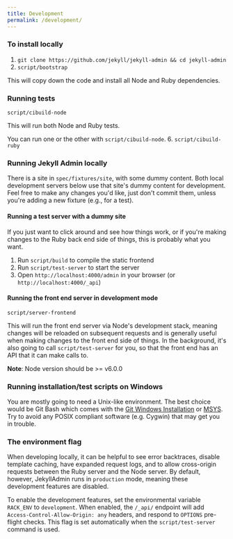 ```yaml
---
title: Development
permalink: /development/
---
```


### To install locally

1. `git clone https://github.com/jekyll/jekyll-admin && cd jekyll-admin`
2. `script/bootstrap`

This will copy down the code and install all Node and Ruby dependencies.

### Running tests

`script/cibuild-node`

This will run both Node and Ruby tests.

You can run one or the other with `script/cibuild-node`.
6. `script/cibuild-ruby`

### Running Jekyll Admin locally

There is a site in `spec/fixtures/site`, with some dummy content. Both local development servers below use that site's dummy
content for development. Feel free to make any changes you'd like, just don't commit them, unless you're adding a new fixture
(e.g., for a test).

#### Running a test server with a dummy site

If you just want to click around and see how things work, or if you're making changes to the Ruby back end side of things,
this is probably what you want.

1. Run `script/build` to compile the static frontend
2. Run `script/test-server` to start the server
3. Open `http://localhost:4000/admin` in your browser (or `http://localhost:4000/_api`)

#### Running the front end server in development mode

`script/server-frontend`

This will run the front end server via Node's development stack, meaning changes will be reloaded on subsequent requests
and is generally useful when making changes to the front end side of things. In the background, it's also going to call
`script/test-server` for you, so that the front end has an API that it can make calls to.

**Note**: Node version should be >= v6.0.0

### Running installation/test scripts on Windows

You are mostly going to need a Unix-like environment. The best choice would be Git Bash which comes with the
[Git Windows Installation](https://git-for-windows.github.io/) or [MSYS](http://www.mingw.org/wiki/msys). Try to avoid any
POSIX compliant software (e.g. Cygwin) that may get you in trouble.


### The environment flag

When developing locally, it can be helpful to see error backtraces, disable template caching, have expanded request logs,
and to allow cross-origin requests between the Ruby server and the Node server. By default, however, JekyllAdmin runs in
`production` mode, meaning these development features are disabled.

To enable the development features, set the environmental variable `RACK_ENV` to `development`. When enabled, the `/_api/`
endpoint will add `Access-Control-Allow-Origin: any` headers, and respond to `OPTIONS` pre-flight checks. This flag is set
automatically when the `script/test-server` command is used.
